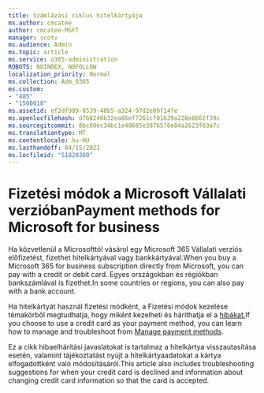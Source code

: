 ```yaml
---
title: Számlázási ciklus hitelkártyája
ms.author: cmcatee
author: cmcatee-MSFT
manager: scotv
ms.audience: Admin
ms.topic: article
ms.service: o365-administration
ROBOTS: NOINDEX, NOFOLLOW
localization_priority: Normal
ms.collection: Adm_O365
ms.custom:
- "485"
- "1500018"
ms.assetid: ef2df989-8539-48b5-a324-97d2e09f14fe
ms.openlocfilehash: d7b8246b32ea86ef7261cf01639a226e8662f39c
ms.sourcegitcommit: 8bc60ec34bc1e40685e3976576e04a2623f63a7c
ms.translationtype: MT
ms.contentlocale: hu-HU
ms.lasthandoff: 04/15/2021
ms.locfileid: "51820360"
---
```

# <a name="payment-methods-for-microsoft-for-business"></a><span data-ttu-id="8af05-102">Fizetési módok a Microsoft Vállalati verzióban</span><span class="sxs-lookup"><span data-stu-id="8af05-102">Payment methods for Microsoft for business</span></span>

<span data-ttu-id="8af05-103">Ha közvetlenül a Microsofttól vásárol egy Microsoft 365 Vállalati verziós előfizetést, fizethet hitelkártyával vagy bankkártyával.</span><span class="sxs-lookup"><span data-stu-id="8af05-103">When you buy a Microsoft 365 for business subscription directly from Microsoft, you can pay with a credit or debit card.</span></span> <span data-ttu-id="8af05-104">Egyes országokban és régiókban bankszámlával is fizethet.</span><span class="sxs-lookup"><span data-stu-id="8af05-104">In some countries or regions, you can also pay with a bank account.</span></span>
  
<span data-ttu-id="8af05-105">Ha hitelkártyát használ fizetési módként, a Fizetési módok kezelése témakörből megtudhatja, hogy miként kezelheti és háríthatja el a [hibákat.](https://docs.microsoft.com/microsoft-365/commerce/billing-and-payments/manage-payment-methods)</span><span class="sxs-lookup"><span data-stu-id="8af05-105">If you choose to use a credit card as your payment method, you can learn how to manage and troubleshoot from [Manage payment methods](https://docs.microsoft.com/microsoft-365/commerce/billing-and-payments/manage-payment-methods).</span></span>
  
<span data-ttu-id="8af05-106">Ez a cikk hibaelhárítási javaslatokat is tartalmaz a hitelkártya visszautasítása esetén, valamint tájékoztatást nyújt a hitelkártyaadatokat a kártya elfogadottként való módosításáról.</span><span class="sxs-lookup"><span data-stu-id="8af05-106">This article also includes troubleshooting suggestions for when your credit card is declined and information about changing credit card information so that the card is accepted.</span></span>